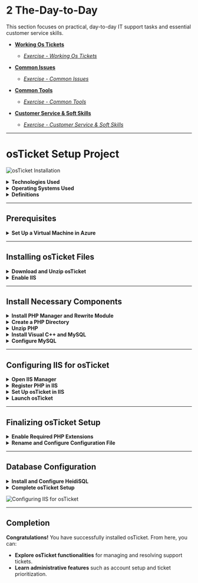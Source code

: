 # 2 The-Day-to-Day


This section focuses on practical, day-to-day IT support tasks and essential customer service skills.

- **[Working Os Tickets](The_Day_to_Day/01_Working_Tickets/)**
  - *[Exercise - Working Os Tickets](The_Day_to_Day/01_Working_Tickets/Exercise_Working_Tickets.md)*

- **[Common Issues](The_Day_to_Day/03_Common_Issues/)**
  - *[Exercise - Common Issues](The_Day_to_Day/03_Common_Issues/Exercise_Common_Issues.md)*

- **[Common Tools](The_Day_to_Day/05_Common_Tools/)**
  - *[Exercise - Common Tools](The_Day_to_Day/05_Common_Tools/Exercise_Common_Tools.md)*

- **[Customer Service & Soft Skills](The_Day_to_Day/07_Customer_Service_Soft_Skills/)**
  - *[Exercise - Customer Service & Soft Skills](The_Day_to_Day/07_Customer_Service_Soft_Skills/Exercise_Customer_Service_Soft_Skills.md)*



---

# osTicket Setup Project

![osTicket Installation](https://i.ytimg.com/vi/Olh1z-RNEhQ/maxresdefault.jpg)

<details>
<summary><strong>Technologies Used</strong></summary>

- **Microsoft Azure**
- **Remote Desktop**
- **Internet Information Services (IIS)**

</details>

<details>
<summary><strong>Operating Systems Used</strong></summary>

- **Windows 10**
- **Windows Server 2022**

</details>

<details>
<summary><strong>Definitions</strong></summary>

- **Localhost**: The loopback address (127.0.0.1), used for testing web applications, network configurations, and blocking malicious sites.
- **Internet Information Services (IIS)**: A web server application that supports various protocols (HTTP, HTTPS, FTP, etc.) and enables site management, application hosting, and performance monitoring.

</details>

---

## Prerequisites

<details>
<summary><strong>Set Up a Virtual Machine in Azure</strong></summary>

1. Log in to **Microsoft Azure**.
2. Go to **Virtual Machine** > **Create**.
3. Select **Zone 3** and choose **Windows 10** as the OS.
4. Set up a **username** and **password**, then click **Create**.
5. Copy the IP address of the VM and connect via **Remote Desktop**.
6. Log in using the specified username and password.
7. Open a browser within the VM to access the lab files needed for osTicket.

</details>

---

## Installing osTicket Files

<details>
<summary><strong>Download and Unzip osTicket</strong></summary>

1. Download the osTicket installation files and unzip them on the virtual machine.

</details>

<details>
<summary><strong>Enable IIS</strong></summary>

1. Open **Control Panel** > **Programs** > **Turn Windows features on or off**.
2. Select **World Wide Web Services** > **Application Development Features** > enable **CGI**.
3. Test the setup by entering **127.0.0.1** in the browser. A blue screen should confirm that IIS is running. If not, repeat the previous steps.

</details>

---

## Install Necessary Components

<details>
<summary><strong>Install PHP Manager and Rewrite Module</strong></summary>

1. Download and install **PHP Manager** and **Rewrite Module**.

</details>

<details>
<summary><strong>Create a PHP Directory</strong></summary>

1. Open **File Explorer** and create a new folder at **C:\PHP**.

</details>

<details>
<summary><strong>Unzip PHP</strong></summary>

1. Download PHP 7.3.8 and unzip the files into the **C:\PHP** directory.

</details>

<details>
<summary><strong>Install Visual C++ and MySQL</strong></summary>

1. Download and install **Visual C++**.
2. Download and install **MySQL**.

</details>

<details>
<summary><strong>Configure MySQL</strong></summary>

1. During installation, select **Typical Setup**.
2. Launch the MySQL configuration wizard, choose **Standard Configuration**.
3. Set up a **username** and **password** for MySQL access.

</details>

---

## Configuring IIS for osTicket

<details>
<summary><strong>Open IIS Manager</strong></summary>

1. Open **IIS Manager** with Administrator privileges.

</details>

<details>
<summary><strong>Register PHP in IIS</strong></summary>

1. Click on **PHP Manager** in IIS.
2. Select **Register new PHP version** and navigate to **php-cgi.exe** in **C:\PHP**.
3. Reload IIS.

</details>

<details>
<summary><strong>Set Up osTicket in IIS</strong></summary>

1. Unzip the osTicket files.
2. Move the **uploads** folder to **C:\inetpub\wwwroot** and rename it to **osTicket**.

</details>

<details>
<summary><strong>Launch osTicket</strong></summary>

1. Reload IIS.
2. In **IIS Manager**, right-click on **Default Web Site** > **Browse *:80**.
3. osTicket should now open in the browser. If not, check the previous steps for any issues.

</details>

---

## Finalizing osTicket Setup

<details>
<summary><strong>Enable Required PHP Extensions</strong></summary>

1. Enable the following PHP extensions:
   - **php_imap.dll**
   - **php_intl.dll**
   - **php_opcache.dll**
2. Refresh the osTicket setup page. All extension requirements should show green checks.
   
![Install Necessary Components for osTicket](https://www.atlantic.net/wp-content/uploads/2021/12/p1-7.png)

</details>
<details>

<summary><strong>Rename and Configure Configuration File</strong></summary>

1. Rename **ost-sampleconfig.php** in the osTicket folder to **ost-config.php**.
2. Right-click **ost-config.php**, go to **Properties** > **Security**, and allow **full access for Everyone**.

</details>

---

## Database Configuration

<details>
<summary><strong>Install and Configure HeidiSQL</strong></summary>

1. Download and install **HeidiSQL** from the osTicket installation files.
2. Open HeidiSQL and create a new session.
3. Log in using the MySQL username and password created earlier.
4. Connect to the session and create a database named **osTicket**.

</details>

<details>
<summary><strong>Complete osTicket Setup</strong></summary>

1. In the osTicket browser setup page, input the database information from HeidiSQL.
2. Fill out other required fields, like **Admin Username**, **Password**, and **Email**.
3. Click **Continue** to complete the setup.


</details>


![Configuring IIS for osTicket](https://osticketawesome.com/wp-content/uploads/2020/09/web-installer-directory4.gif)

---

## Completion

**Congratulations!** You have successfully installed osTicket. From here, you can:
- **Explore osTicket functionalities** for managing and resolving support tickets.
- **Learn administrative features** such as account setup and ticket prioritization.
